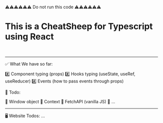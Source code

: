 ⚠️⚠️⚠️⚠️⚠️⚠️ Do not run this code ⚠️⚠️⚠️⚠️⚠️⚠️

<h1>This is a CheatSheep for Typescript using React</h1>
<br>

<hr>
✅ What We have so far:

#️⃣ Component typing (props)
#️⃣ Hooks typing (useState, useRef, useReducer)
#️⃣ Events (how to pass events through props)

🚧 Todo:

👷 Window object
👷 Context
👷 FetchAPI (vanilla JS)
👷 ...

<hr>
🖥️ Website Todos:
...

